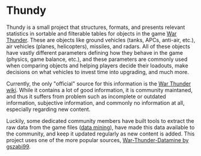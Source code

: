 # Thundy

Thundy is a small project that structures, formats, and presents relevant statistics in sortable and filterable tables for objects in the game [War Thunder](https://warthunder.com/en). These are objects like ground vehicles (tanks, APCs, anti-air, etc.), air vehicles (planes, helicopters), missiles, and radars. All of these objects have vastly different parameters defining how they behave in the game (physics, game balance, etc.), and these parameters are commonly used when comparing objects and helping players decide their loadouts, make decisions on what vehicles to invest time into upgrading, and much more.

Currently, the only "official" source for this information is the [War Thunder wiki](https://wiki.warthunder.com/Main_Page). While it contains a lot of good information, it is community maintaned, and thus it suffers from problem such as incomplete or outdated information, subjective information, and commonly no information at all, especially regarding new content.

Luckily, some dedicated community members have built tools to extract the raw data from the game files ([data mining](https://en.wikipedia.org/wiki/Data_mining)), have made this data available to the community, and keep it updated regularly as new content is added. This project uses one of the more popular sources, [War-Thunder-Datamine by gszabi99](https://github.com/gszabi99/War-Thunder-Datamine).
